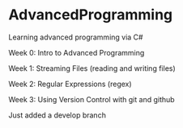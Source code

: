 # AdvancedProgramming
Learning advanced programming via C#

Week 0: Intro to Advanced Programming

Week 1: Streaming Files (reading and writing files)

Week 2: Regular Expressions (regex)

Week 3: Using Version Control with git and github

Just added a develop branch